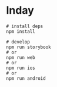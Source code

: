 # Inday

```shell
# install deps
npm install

# develop
npm run storybook
# or
npm run web
# or
npm run ios
# or
npm run android
```
